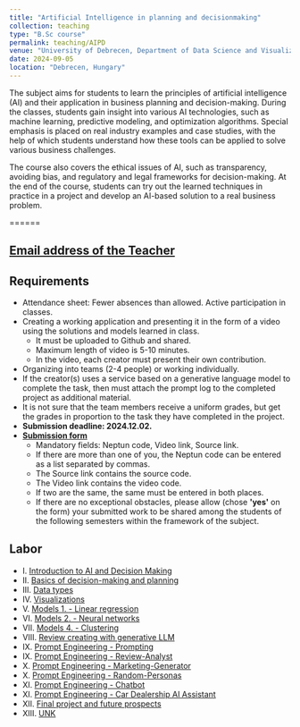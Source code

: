 ```yaml
---
title: "Artificial Intelligence in planning and decisionmaking"
collection: teaching
type: "B.Sc course"
permalink: teaching/AIPD
venue: "University of Debrecen, Department of Data Science and Visualization"
date: 2024-09-05
location: "Debrecen, Hungary"
---
```


The subject aims for students to learn the principles of artificial intelligence (AI) and their application in business planning and decision-making. During the classes, students gain insight into various AI technologies, such as machine learning, predictive modeling, and optimization algorithms. Special emphasis is placed on real industry examples and case studies, with the help of which students understand how these tools can be applied to solve various business challenges.

The course also covers the ethical issues of AI, such as transparency, avoiding bias, and regulatory and legal frameworks for decision-making. At the end of the course, students can try out the learned techniques in practice in a project and develop an AI-based solution to a real business problem.

======

## [Email address of the Teacher](mailto:lakatos.robert@inf.unideb.hu)

## Requirements

- Attendance sheet: Fewer absences than allowed. Active participation in classes.
- Creating a working application and presenting it in the form of a video using the solutions and models learned in class.
     - It must be uploaded to Github and shared.
     - Maximum length of video is 5-10 minutes.
     - In the video, each creator must present their own contribution.
- Organizing into teams (2-4 people) or working individually.
- If the creator(s) uses a service based on a generative language model to complete the task, then must attach the prompt log to the completed project as additional material.
- It is not sure that the team members receive a uniform grades, but get the grades in proportion to the task they have completed in the project.
- **Submission deadline: 2024.12.02.**
- [**Submission form**](https://forms.office.com/e/3nUXuFVRwe)
     - Mandatory fields: Neptun code, Video link, Source link.
     - If there are more than one of you, the Neptun code can be entered as a list separated by commas.
     - The Source link contains the source code.
     - The Video link contains the video code.
     - If two are the same, the same must be entered in both places.
     - If there are no exceptional obstacles, please allow (chose **'yes'** on the form) your submitted work to be shared among the students of the following semesters within the framework of the subject.

## Labor

- I.    [Introduction to AI and Decision Making](../materials/AIPD/labor/I-introduction)
- II.   [Basics of decision-making and planning](../materials/AIPD/labor/II-decisionmaking)
- III.  [Data types](../materials/AIPD/labor/III-datatypes)
- IV.   [Visualizations](../materials/AIPD/labor/IV-visualizations)
- V.    [Models 1. - Linear regression](../materials/AIPD/labor/V-linear-regression)
- VI.   [Models 2. - Neural networks](../materials/AIPD/labor/VI-neural-network)
- VII.  [Models 4. - Clustering](../materials/AIPD/labor/VII-clustering)
- VIII. [Review creating with generative LLM](../materials/AIPD/labor/VIII-review)
- IX.   [Prompt Engineering - Prompting](https://colab.research.google.com/drive/1qR3t_4aCEdcdB5tmJ1wvJKmPQP-UO33D)
- IX.   [Prompt Engineering - Review-Analyst](https://colab.research.google.com/drive/1N_uSVFmuHe7MkRV4-wgT6hSUIuR81emS)
- X.    [Prompt Engineering - Marketing-Generator](https://colab.research.google.com/drive/1rcaWJ7R1P232OosvQMmtX6ce55B32kYt)
- X.    [Prompt Engineering - Random-Personas](https://colab.research.google.com/drive/1h1X20s4Kr8wQ_gRMUYuPbZcVX9bR5Lyf)
- XI.   [Prompt Engineering - Chatbot](https://colab.research.google.com/drive/1FB5BqTd_adnsy6VNyawnTieWlp1TCFoG)
- XI.   [Prompt Engineering - Car Dealership AI Assistant](https://colab.research.google.com/drive/1QaGBSUHRIzVmEjAPefXzdIWjoPtGWAkd)
- XII.  [Final project and future prospects]()
- XIII. [UNK]()
